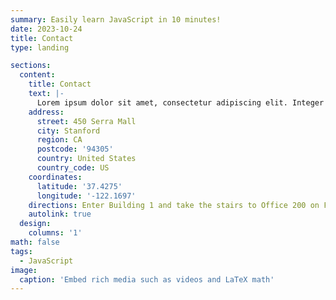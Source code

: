 ```yaml
---
summary: Easily learn JavaScript in 10 minutes!
date: 2023-10-24
title: Contact
type: landing

sections:
  content:
    title: Contact
    text: |-
      Lorem ipsum dolor sit amet, consectetur adipiscing elit. Integer tempus augue non tempor egestas. Proin nisl nunc, dignissim in accumsan dapibus, auctor ullamcorper neque. Quisque at elit felis. Vestibulum ante ipsum primis in faucibus orci luctus et ultrices posuere cubilia curae; Aenean eget elementum odio. Cras interdum eget risus sit amet aliquet. In volutpat, nisl ut fringilla dignissim, arcu nisl suscipit ante, at accumsan sapien nisl eu eros.
    address:
      street: 450 Serra Mall
      city: Stanford
      region: CA
      postcode: '94305'
      country: United States
      country_code: US
    coordinates:
      latitude: '37.4275'
      longitude: '-122.1697'
    directions: Enter Building 1 and take the stairs to Office 200 on Floor 2
    autolink: true
  design:
    columns: '1'
math: false
tags:
  - JavaScript
image:
  caption: 'Embed rich media such as videos and LaTeX math'
---
```

